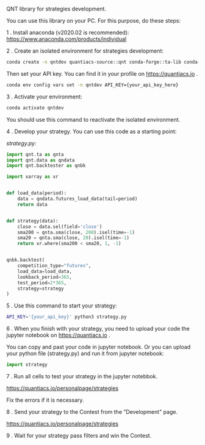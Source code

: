 QNT library for strategies development.

You can use this library on your PC.
For this purpose, do these steps: 

1 . Install anaconda (v2020.02 is recommended): https://www.anaconda.com/products/individual

2 . Create an isolated environment for strategies development:
```bash
conda create -n qntdev quantiacs-source::qnt conda-forge::ta-lib conda-forge::dash=1.18
```

Then set your API key. You can find it in your profile on https://quantiacs.io .
```bash
conda env config vars set -n qntdev API_KEY={your_api_key_here}
```

3 . Activate your environment:
```bash
conda activate qntdev
```
You should use this command to reactivate the isolated environment.

4 . Develop your strategy. You can use this code as a starting point:

*strategy.py:*
```python
import qnt.ta as qnta
import qnt.data as qndata
import qnt.backtester as qnbk

import xarray as xr


def load_data(period):
    data = qndata.futures_load_data(tail=period)
    return data


def strategy(data):
    close = data.sel(field='close')
    sma200 = qnta.sma(close, 200).isel(time=-1)
    sma20 = qnta.sma(close, 20).isel(time=-1)
    return xr.where(sma200 < sma20, 1, -1)


qnbk.backtest(
    competition_type="futures",
    load_data=load_data,
    lookback_period=365,
    test_period=2*365,
    strategy=strategy
)
```

5 . Use this command to start your strategy:
```bash
API_KEY='{your_api_key}' python3 strategy.py
```

6 . When you finish with your strategy, you need to upload 
your code the jupyter notebook on https://quantiacs.io .

You can copy and past your code in jupyter notebook. 
Or you can upload your python file (strategy.py) and run it from jupyter notebook:
```python
import strategy
```

7 . Run all cells to test your strategy in the jupyter notebbok.

https://quantiacs.io/personalpage/strategies

Fix the errors if it is necessary.


8 . Send your strategy to the Contest from the "Development" page.

https://quantiacs.io/personalpage/strategies

9 . Wait for your strategy pass filters and win the Contest.